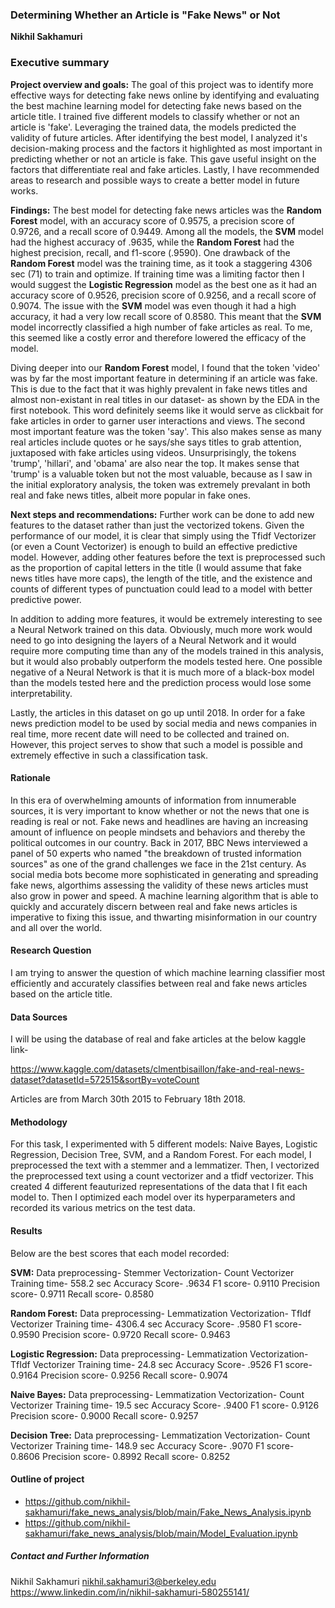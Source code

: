 ### Determining Whether an Article is "Fake News" or Not

**Nikhil Sakhamuri**

### Executive summary

**Project overview and goals:** The goal of this project was to identify more effective ways for detecting fake news online by identifying and evaluating the best machine learning model for detecting fake news based on the article title. I trained five different models to classify whether or not an article is 'fake'. Leveraging the trained data, the models predicted the validity of future articles. After identifying the best model, I analyzed it's decision-making process and the factors it highlighted as most important in predicting whether or not an article is fake. This gave useful insight on the factors that differentiate real and fake articles. Lastly, I have recommended areas to research and possible ways to create a better model in future works.

**Findings:** The best model for detecting fake news articles was the **Random Forest** model, with an accuracy score of 0.9575, a precision score of 0.9726, and a recall score of 0.9449. Among all the models, the **SVM** model had the highest accuracy of .9635, while the **Random Forest** had the highest precision, recall, and f1-score (.9590). One drawback of the **Random Forest** model was the training time, as it took a staggering 4306 sec (71) to train and optimize. If training time was a limiting factor then I would suggest the **Logistic Regression** model as the best one as it had an accuracy score of 0.9526, precision score of 0.9256, and a recall score of 0.9074. The issue with the **SVM** model was even though it had a high accuracy, it had a very low recall score of 0.8580. This meant that the **SVM** model incorrectly classified a high number of fake articles as real. To me, this seemed like a costly error and therefore lowered the efficacy of the model. 

Diving deeper into our **Random Forest** model, I found that the token 'video' was by far the most important feature in determining if an article was fake. This is due to the fact that it was highly prevalent in fake news titles and almost non-existant in real titles in our dataset- as shown by the EDA in the first notebook. This word definitely seems like it would serve as clickbait for fake articles in order to garner user interactions and views. The second most important feature was the token 'say'. This also makes sense as many real articles include quotes or he says/she says titles to grab attention, juxtaposed with fake articles using videos. Unsurprisingly, the tokens 'trump', 'hillari', and 'obama' are also near the top. It makes sense that 'trump' is a valuable token but not the most valuable, because as I saw in the initial exploratory analysis, the token was extremely prevalant in both real and fake news titles, albeit more popular in fake ones.

**Next steps and recommendations:** Further work can be done to add new features to the dataset rather than just the vectorized tokens. Given the performance of our model, it is clear that simply using the Tfidf Vectorizer (or even a Count Vectorizer) is enough to build an effective predictive model. However, adding other features before the text is preprocessed such as the proportion of capital letters in the title (I would assume that fake news titles have more caps), the length of the title, and the existence and counts of different types of punctuation could lead to a model with better predictive power. 

In addition to adding more features, it would be extremely interesting to see a Neural Network trained on this data. Obviously, much more work would need to go into designing the layers of a Neural Network and it would require more computing time than any of the models trained in this analysis, but it would also probably outperform the models tested here. One possible negative of a Neural Network is that it is much more of a black-box model than the models tested here and the prediction process would lose some interpretability.

Lastly, the articles in this dataset on go up until 2018. In order for a fake news prediction model to be used by social media and news companies in real time, more recent date will need to be collected and trained on. However, this project serves to show that such a model is possible and extremely effective in such a classification task. 

#### Rationale
In this era of overwhelming amounts of information from innumerable sources, it is very important to know whether or not the news that one is reading is real or not. Fake news and headlines are having an increasing amount of influence on people mindsets and behaviors and thereby the political outcomes in our country. Back in 2017, BBC News interviewed a panel of 50 experts who named "the breakdown of trusted information sources" as one of the grand challenges we face in the 21st century. As social media bots become more sophisticated in generating and spreading fake news, algorthims assessing the validity of these news articles must also grow in power and speed. A machine learning algorithm that is able to quickly and accurately discern between real and fake news articles is imperative to fixing this issue, and thwarting misinformation in our country and all over the world.

#### Research Question
I am trying to answer the question of which machine learning classifier most efficiently and accurately classifies between real and fake news articles based on the article title. 

#### Data Sources
I will be using the database of real and fake articles at the below kaggle link-

https://www.kaggle.com/datasets/clmentbisaillon/fake-and-real-news-dataset?datasetId=572515&sortBy=voteCount

Articles are from March 30th 2015 to February 18th 2018.

#### Methodology
For this task, I experimented with 5 different models: Naive Bayes, Logistic Regression, Decision Tree, SVM, and a Random Forest. For each model, I preprocessed the text with a stemmer and a lemmatizer. Then, I vectorized the preprocessed text using a count vectorizer and a tfidf vectorizer. This created 4 different feauturized representations of the data that I fit each model to. Then I optimized each model over its hyperparameters and recorded its various metrics on the test data.

#### Results

Below are the best scores that each model recorded:

**SVM:**
	Data preprocessing- Stemmer
	Vectorization- Count Vectorizer
	Training time- 558.2 sec
	Accuracy Score- .9634
	F1 score- 0.9110
	Precision score- 0.9711
	Recall score- 0.8580

**Random Forest:**
	Data preprocessing- Lemmatization
	Vectorization- TfIdf Vectorizer
	Training time- 4306.4 sec
	Accuracy Score- .9580
	F1 score- 0.9590
	Precision score- 0.9720
	Recall score- 0.9463

**Logistic Regression:**
	Data preprocessing- Lemmatization
	Vectorization- TfIdf Vectorizer
	Training time- 24.8 sec
	Accuracy Score- .9526
	F1 score- 0.9164
	Precision score- 0.9256
	Recall score- 0.9074

**Naive Bayes:**
	Data preprocessing- Lemmatization
	Vectorization- Count Vectorizer
	Training time- 19.5 sec
	Accuracy Score- .9400
	F1 score- 0.9126
	Precision score- 0.9000
	Recall score- 0.9257

**Decision Tree:**
	Data preprocessing- Lemmatization
	Vectorization- Count Vectorizer
	Training time- 148.9 sec
	Accuracy Score- .9070
	F1 score- 0.8606
	Precision score- 0.8992
	Recall score- 0.8252

#### Outline of project

- https://github.com/nikhil-sakhamuri/fake_news_analysis/blob/main/Fake_News_Analysis.ipynb
- https://github.com/nikhil-sakhamuri/fake_news_analysis/blob/main/Model_Evaluation.ipynb


##### Contact and Further Information

Nikhil Sakhamuri 
nikhil.sakhamuri3@berkeley.edu
https://www.linkedin.com/in/nikhil-sakhamuri-580255141/

